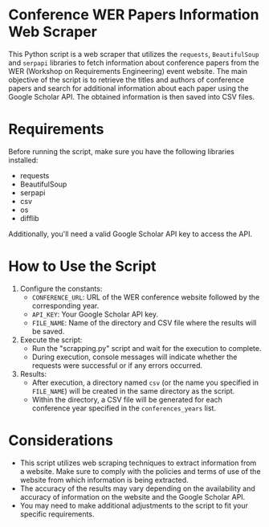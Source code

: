# Conference WER Papers Information Web Scraper

This Python script is a web scraper that utilizes the `requests`, `BeautifulSoup` and `serpapi` libraries to fetch information about conference papers from the WER (Workshop on Requirements Engineering) event website.
The main objective of the script is to retrieve the titles and authors of conference papers and search for additional information about each paper using the Google Scholar API. The obtained information is then saved into CSV files.

# Requirements
Before running the script, make sure you have the following libraries installed:
- requests
- BeautifulSoup
- serpapi
- csv
- os
- difflib

Additionally, you'll need a valid Google Scholar API key to access the API.

# How to Use the Script
1. Configure the constants:
   - `CONFERENCE_URL`: URL of the WER conference website followed by the corresponding year.
   - `API_KEY`: Your Google Scholar API key.
   - `FILE_NAME`: Name of the directory and CSV file where the results will be saved.
2. Execute the script:
   - Run the "scrapping.py" script and wait for the execution to complete.
   - During execution, console messages will indicate whether the requests were successful or if any errors occurred.
3. Results:
   - After execution, a directory named `csv` (or the name you specified in `FILE_NAME`) will be created in the same directory as the script.
   - Within the directory, a CSV file will be generated for each conference year specified in the `conferences_years` list.
     
# Considerations
- This script utilizes web scraping techniques to extract information from a website. Make sure to comply with the policies and terms of use of the website from 
  which information is being extracted.
- The accuracy of the results may vary depending on the availability and accuracy of information on the website and the Google Scholar API.
- You may need to make additional adjustments to the script to fit your specific requirements.
